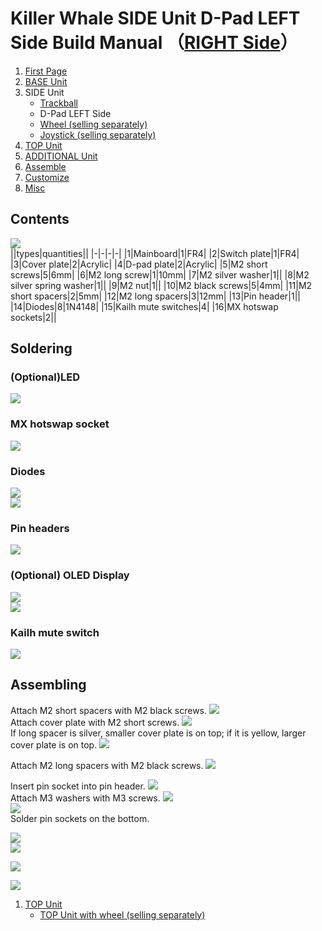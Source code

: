 
# Killer Whale SIDE Unit D-Pad LEFT Side Build Manual （[RIGHT Side](../rightside/3_SIDE_DPAD.md)）

1. [First Page](../README_EN.md)
2. [BASE Unit](../leftside/2_BASE.md)
3. SIDE Unit
   - [Trackball](../leftside/3_SIDE_TRACKBALL.md)
   - D-Pad LEFT Side
   - [Wheel (selling separately)](../leftside/3_SIDE_WHEEL.md)
   - [Joystick (selling separately)](../leftside/3_SIDE_JOYSTICK.md)
4. [TOP Unit](../leftside/4_TOP.md)
5. [ADDITIONAL Unit](../leftside/5_ADD.md)
6. [Assemble](../leftside/6_ASSEMBLE.md)
7. [Customize](../leftside/7_CUSTOM.md)
8. [Misc](../leftside/8_MISC.md)

## Contents
![](../img/d-pad/IMG_5253.jpg)    
||types|quantities||
|-|-|-|-|
|1|Mainboard|1|FR4|
|2|Switch plate|1|FR4|
|3|Cover plate|2|Acrylic|
|4|D-pad plate|2|Acrylic|
|5|M2 short screws|5|6mm|
|6|M2 long screw|1|10mm|
|7|M2 silver washer|1||
|8|M2 silver spring washer|1||
|9|M2 nut|1||
|10|M2 black screws|5|4mm|
|11|M2 short spacers|2|5mm|
|12|M2 long spacers|3|12mm|
|13|Pin header|1||
|14|Diodes|8|1N4148|
|15|Kailh mute switches|4|
|16|MX hotswap sockets|2||

## Soldering
### (Optional)LED 
![](../img/d-pad/IMG_5262.jpg)  

### MX hotswap socket
![](../img/d-pad/IMG_5263.jpg)  

### Diodes
![](../img/d-pad/IMG_5265.jpg)  
![](../img/d-pad/IMG_5269.jpg)  

### Pin headers
![](../img/d-pad/IMG_5276.jpg)  
### (Optional) OLED Display
![](../img/d-pad/IMG_5282.jpg)  
![](../img/trackball/IMG_5116.jpg)  


### Kailh mute switch
![](../img/d-pad/IMG_5285.jpg)  

## Assembling
Attach M2 short spacers with M2 black screws.
![](../img/d-pad/IMG_5290.jpg)  
Attach cover plate with M2 short screws.
![](../img/d-pad/IMG_5292.jpg)  
If long spacer is silver, smaller cover plate is on top; if it is yellow, larger cover plate is on top.
![](../img/d-pad/IMG_6245.jpg)  

Attach M2 long spacers with M2 black screws.
![](../img/d-pad/IMG_5315.jpg)  
   
Insert pin socket into pin header.
![](../img/d-pad/IMG_5296.jpg)  
Attach M3 washers with M3 screws.
![](../img/trackball/IMG_5169.jpg)   
![](../img/d-pad/IMG_5318.jpg)  
Solder pin sockets on the bottom.

![](../img/trackball/IMG_5184.jpg)   
![](../img/d-pad/IMG_5320.jpg)  

  
![](../img/d-pad/IMG_5297.jpg)  

![](../img/d-pad/IMG_5322.jpg)  
 
1. [TOP Unit](../leftside/4_TOP.md)
   - [TOP Unit with wheel (selling separately)](../leftside/4_TOP_WHEEL.md)

